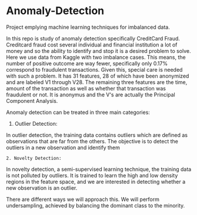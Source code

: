 # Anomaly-Detection
Project emplying machine learning techniques for imbalanced data. 

In this repo is study of  anomaly detection specifically CreditCard Fraud. Creditcard fraud cost several individual and financial institution a lot of money and so the ability to identify and stop it is a desired problem to solve.  Here we use data from Kaggle with two imbalance cases. This means, the number of positive outcome are way fewer, specifically only 0.17% correspond to fraudulent transactions. Given this, special care is needed with such a problem. It has 31 features, 28 of which have been anonymized and are labeled V1 through V28. The remaining three features are the time, amount of the transaction as well as whether that transaction was fraudulent or not. It is anonymus and the V's are actually the Principal Component Analysis.

Anomaly detection can be treated in three main categories:

   1. Outlier Detection:

In outlier detection, the training data contains outliers which are defined as observations that are far from the others. The objective is to detect the outliers in a new observation and identify them

    2. Novelty Detection:

In novelty detection, a semi-supervised learning technique, the training data is not polluted by outliers. It is trained to learn the high and low density regions in the feature space, and we are interested in detecting whether a new observation is an outlier.

There are different ways we will approach this. We will perform undersampling, achieved by balancing the dominant class to the minority.

